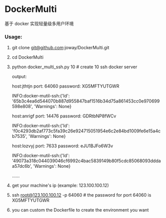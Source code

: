 # DockerMulti
基于 docker 实现轻量级多用户环境

### Usage:

1. git clone git@github.com:joway/DockerMulti.git
2. cd DockerMulti
3. python docker_multi_ssh.py 10 # create 10 ssh docker server

    output:


    host:jthtjn   port: 64060    password: XG5MFTYUTGWR

    INFO:docker-mutil-ssh:{'Id': '65b3c4ea6d544070b887d955847baf1516b34d75a861453cc0e970699598e808', 'Warnings': None}

    host:anrigf   port: 14476    password: GDRtbNP8fWCv

    INFO:docker-mutil-ssh:{'Id': 'f0c4293db2af773c5fa39c26e924715051954e6c2e84bd1009fe6e15a4cb7535', 'Warnings': None}

    host:lozvyj   port: 7633    password: eJU1BJFo6W3v

    INFO:docker-mutil-ssh:{'Id': '49073a318c044039046cf6992c4bac5839149b80f5cdc85068093dddaa57dc6b', 'Warnings': None}

    ......
4. get your machine's ip (example: 123.100.100.12)
5. ssh root@123.100.100.12 -p 64060 # the password for port 64060 is XG5MFTYUTGWR
6. you can custom the Dockerfile to create the environment you want